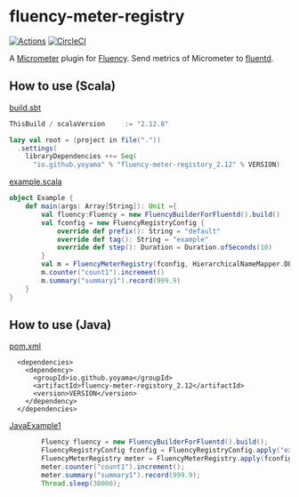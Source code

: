 # fluency-meter-registry
[![Actions](https://github.com/yoyama/FluencyMeterRegistry/workflows/CI/badge.svg)](https://github.com/yoyama/FluencyMeterRegistry/actions)
[![CircleCI](https://circleci.com/gh/yoyama/FluencyMeterRegistry/tree/master.svg?style=svg)](https://circleci.com/gh/yoyama/FluencyMeterRegistry/tree/master)

A [Micrometer](https://micrometer.io/) plugin for [Fluency](https://github.com/komamitsu/fluency).
Send metrics of Micrometer to [fluentd](https://www.fluentd.org/).

## How to use (Scala)
[build.sbt](https://github.com/yoyama/FluencyMeterRegistry/blob/master/examples/scala/build.sbt)
```scala
ThisBuild / scalaVersion     := "2.12.8"

lazy val root = (project in file("."))
  .settings(
    libraryDependencies ++= Seq(
      "io.github.yoyama" % "fluency-meter-registory_2.12" % VERSION)
```

[example.scala](https://github.com/yoyama/FluencyMeterRegistry/blob/master/examples/scala/src/main/scala/example.scala)
```scala
object Example {
    def main(args: Array[String]): Unit ={
        val fluency:Fluency = new FluencyBuilderForFluentd().build()
        val fconfig = new FluencyRegistryConfig {
            override def prefix(): String = "default"
            override def tag(): String = "example"
            override def step(): Duration = Duration.ofSeconds(10)
        }
        val m = FluencyMeterRegistry(fconfig, HierarchicalNameMapper.DEFAULT, Clock.SYSTEM, fluency)
        m.counter("count1").increment()
        m.summary("summary1").record(999.9)
    }
}
```
## How to use (Java)
[pom.xml](https://github.com/yoyama/FluencyMeterRegistry/blob/master/examples/java/pom.xml)
```
  <dependencies>
    <dependency>
      <groupId>io.github.yoyama</groupId>
      <artifactId>fluency-meter-registory_2.12</artifactId>
      <version>VERSION</version>
    </dependency>
  </dependencies>
```

[JavaExample1](https://github.com/yoyama/FluencyMeterRegistry/blob/master/examples/java/src/main/java/io/github/yoyama/micrometer/example/JavaExample1.java)
```java
        Fluency fluency = new FluencyBuilderForFluentd().build();
        FluencyRegistryConfig fconfig = FluencyRegistryConfig.apply("example.java", "test", Duration.ofSeconds(10));
        FluencyMeterRegistry meter = FluencyMeterRegistry.apply(fconfig, HierarchicalNameMapper.DEFAULT, Clock.SYSTEM, fluency);
        meter.counter("count1").increment();
        meter.summary("summary1").record(999.9);
        Thread.sleep(30000);
```
